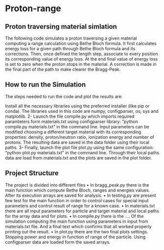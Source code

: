 # Proton-range

## Proton traversing material simlation 
The following code simulates a proton traversing a given material computing a range calculation using Bethe Bloch formula.
It first calculates energy loss for a given path through Bethe Bloch formula and its corrections.
Then, once defined the length step, associate to every position its corresponding value of energy loss. At the end final value of energy loss is set to zero when the proton stops in the material. A correction is made in the final part of the path to make clearer the Bragg-Peak.

## How to run the Simulation
The steps needed to run the code and plot the results are:

Install all the necessary libraries using the preferred installer (like pip or conda). The libraries used in this code are numpy, configparser,  os, sys and matplotlib.
2-	Launch the file compile.py which imports required paramteters form materials.txt using configparser library: “python compile.py materials.txt” in the command line. Input parameters can be modified choosing a different target material with its corresponding properties: density, proton/neutron ratio, ionization energy and number of protons. The resulting data are saved in the data folder using their local paths.
3-	Finally, launch the plot file plot.py using the same configuration:  “python plot.py materials.txt” in the command line. Through their local paths data are load from materials.txt and the plots are saved in the plot folder. 

## Project Structure
The project is divided into different files
•	In bragg_peak.py there is the main function which compute Bethe Bloch, ranges and energies values. After its execution arrays are saved for analysis.
•	In testing,py are present few test for the main function in order to control cases for special input parameters and control result of range for a known case.
•	In materials.txt there are all input parameters for particle and target material and local paths for the array data and for plots.
•	In compile.py there is the …. Of the simulation computing the main function using parameters in input from materials.txt file. And a final text which confirms that all worked properly printing out the result.
•	In plot.py there are the two final plots settings. Stopping power and energy in function of range of the particle. Using configparser data are loaded form the saved arrays.
